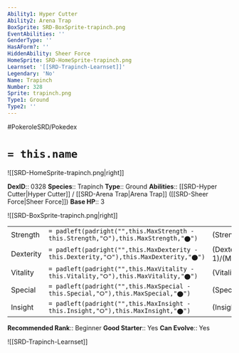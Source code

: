 ```yaml
---
Ability1: Hyper Cutter
Ability2: Arena Trap
BoxSprite: SRD-BoxSprite-trapinch.png
EventAbilities: ''
GenderType: ''
HasAForm?: ''
HiddenAbility: Sheer Force
HomeSprite: SRD-HomeSprite-trapinch.png
Learnset: '[[SRD-Trapinch-Learnset]]'
Legendary: 'No'
Name: Trapinch
Number: 328
Sprite: trapinch.png
Type1: Ground
Type2: ''
---
```


#PokeroleSRD/Pokedex

# `= this.name`

![[SRD-HomeSprite-trapinch.png|right]]

**DexID**:: 0328
**Species**:: Trapinch
**Type**:: Ground
**Abilities**:: [[SRD-Hyper Cutter|Hyper Cutter]] / [[SRD-Arena Trap|Arena Trap]] ([[SRD-Sheer Force|Sheer Force]])
**Base HP**:: 3

![[SRD-BoxSprite-trapinch.png|right]]

|           |                                                                                        |                                          |
| --------- | -------------------------------------------------------------------------------------- | ---------------------------------------- |
| Strength  | `= padleft(padright("",this.MaxStrength - this.Strength,"⭘"),this.MaxStrength,"⬤")`    | (Strength::3)/(MaxStrength::6)   |
| Dexterity | `= padleft(padright("",this.MaxDexterity - this.Dexterity,"⭘"),this.MaxDexterity,"⬤")` | (Dexterity:: 1)/(MaxDexterity::2) |
| Vitality  | `= padleft(padright("",this.MaxVitality - this.Vitality,"⭘"),this.MaxVitality,"⬤")`    | (Vitality::2)/(MaxVitality::4)   |
| Special   | `= padleft(padright("",this.MaxSpecial - this.Special,"⭘"),this.MaxSpecial,"⬤")`       | (Special::2)/(MaxSpecial::4)     |
| Insight   | `= padleft(padright("",this.MaxInsight - this.Insight,"⭘"),this.MaxInsight,"⬤")`       | (Insight::2)/(MaxInsight::4)     |

**Recommended Rank**:: Beginner
**Good Starter**:: Yes
**Can Evolve**:: Yes

![[SRD-Trapinch-Learnset]]